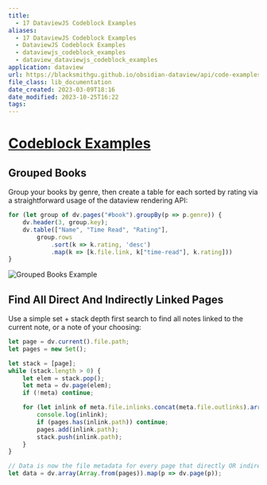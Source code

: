 ```yaml
---
title:
  - 17 DataviewJS Codeblock Examples
aliases:
  - 17 DataviewJS Codeblock Examples
  - DataviewJS Codeblock Examples
  - dataviewjs_codeblock_examples
  - dataview_dataviewjs_codeblock_examples
application: dataview
url: https://blacksmithgu.github.io/obsidian-dataview/api/code-examples/
file_class: lib_documentation
date_created: 2023-03-09T18:16
date_modified: 2023-10-25T16:22
tags: 
---
```

# [Codeblock Examples](https://blacksmithgu.github.io/obsidian-dataview/api/code-examples/)

## Grouped Books

Group your books by genre, then create a table for each sorted by rating via a straightforward usage of the dataview rendering API:

```js
for (let group of dv.pages("#book").groupBy(p => p.genre)) {
	dv.header(3, group.key);
	dv.table(["Name", "Time Read", "Rating"],
		group.rows
			.sort(k => k.rating, 'desc')
			.map(k => [k.file.link, k["time-read"], k.rating]))
}
```

![Grouped Books Example](../assets/grouped-book-example.png)

## Find All Direct And Indirectly Linked Pages

Use a simple set + stack depth first search to find all notes linked to the current note, or a note of your choosing:

```js
let page = dv.current().file.path;
let pages = new Set();

let stack = [page];
while (stack.length > 0) {
	let elem = stack.pop();
	let meta = dv.page(elem);
	if (!meta) continue;

	for (let inlink of meta.file.inlinks.concat(meta.file.outlinks).array()) {
		console.log(inlink);
		if (pages.has(inlink.path)) continue;
		pages.add(inlink.path);
		stack.push(inlink.path);
	}
}

// Data is now the file metadata for every page that directly OR indirectly links to the current page.
let data = dv.array(Array.from(pages)).map(p => dv.page(p));
```
